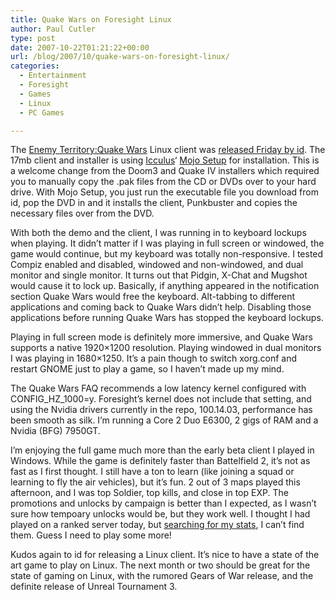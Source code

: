 ```yaml
---
title: Quake Wars on Foresight Linux
author: Paul Cutler
type: post
date: 2007-10-22T01:21:22+00:00
url: /blog/2007/10/quake-wars-on-foresight-linux/
categories:
  - Entertainment
  - Foresight
  - Games
  - Linux
  - PC Games

---
```

The [Enemy Territory:Quake Wars][1] Linux client was [released Friday by id][2]. The 17mb client and installer is using [Icculus][3]&#8216; [Mojo Setup][4] for installation. This is a welcome change from the Doom3 and Quake IV installers which required you to manually copy the .pak files from the CD or DVDs over to your hard drive. With Mojo Setup, you just run the executable file you download from id, pop the DVD in and it installs the client, Punkbuster and copies the necessary files over from the DVD.

With both the demo and the client, I was running in to keyboard lockups when playing. It didn&#8217;t matter if I was playing in full screen or windowed, the game would continue, but my keyboard was totally non-responsive. I tested Compiz enabled and disabled, windowed and non-windowed, and dual monitor and single monitor. It turns out that Pidgin, X-Chat and Mugshot would cause it to lock up. Basically, if anything appeared in the notification section Quake Wars would free the keyboard. Alt-tabbing to different applications and coming back to Quake Wars didn&#8217;t help. Disabling those applications before running Quake Wars has stopped the keyboard lockups.

Playing in full screen mode is definitely more immersive, and Quake Wars supports a native 1920&#215;1200 resolution. Playing windowed in dual monitors I was playing in 1680&#215;1250. It&#8217;s a pain though to switch xorg.conf and restart GNOME just to play a game, so I haven&#8217;t made up my mind.

The Quake Wars FAQ recommends a low latency kernel configured with CONFIG\_HZ\_1000=y. Foresight&#8217;s kernel does not include that setting, and using the Nvidia drivers currently in the repo, 100.14.03, performance has been smooth as silk. I&#8217;m running a Core 2 Duo E6300, 2 gigs of RAM and a Nvidia (BFG) 7950GT.

I&#8217;m enjoying the full game much more than the early beta client I played in Windows. While the game is definitely faster than Battelfield 2, it&#8217;s not as fast as I first thought. I still have a ton to learn (like joining a squad or learning to fly the air vehicles), but it&#8217;s fun. 2 out of 3 maps played this afternoon, and I was top Soldier, top kills, and close in top EXP. The promotions and unlocks by campaign is better than I expected, as I wasn&#8217;t sure how tempoary unlocks would be, but they work well. I thought I had played on a ranked server today, but [searching for my stats][5], I can&#8217;t find them. Guess I need to play some more!

Kudos again to id for releasing a Linux client. It&#8217;s nice to have a state of the art game to play on Linux. The next month or two should be great for the state of gaming on Linux, with the rumored Gears of War release, and the definite release of Unreal Tournament 3.

 [1]: http://www.enemyterritory.com
 [2]: http://zerowing.idsoftware.com/linux/etqw/
 [3]: http://icculus.org/
 [4]: http://http://icculus.org/mojosetup/
 [5]: http://stats.enemyterritory.com/